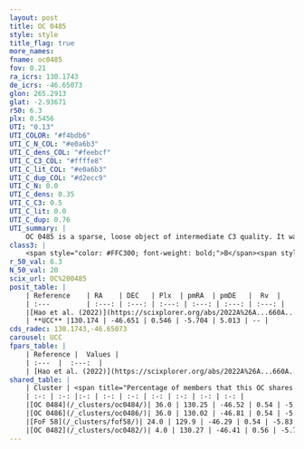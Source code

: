 ```yaml
---
layout: post
title: OC 0485
style: style
title_flag: true
more_names: 
fname: oc0485
fov: 0.21
ra_icrs: 130.1743
de_icrs: -46.65073
glon: 265.2913
glat: -2.93671
r50: 6.3
plx: 0.5456
UTI: "0.13"
UTI_COLOR: "#f4bdb6"
UTI_C_N_COL: "#e0a6b3"
UTI_C_dens_COL: "#feebcf"
UTI_C_C3_COL: "#ffffe8"
UTI_C_lit_COL: "#e0a6b3"
UTI_C_dup_COL: "#d2ecc9"
UTI_C_N: 0.0
UTI_C_dens: 0.35
UTI_C_C3: 0.5
UTI_C_lit: 0.0
UTI_C_dup: 0.76
UTI_summary: |
    OC 0485 is a sparse, loose object of intermediate C3 quality. It was recently reported in the literature.<br><br>This is very likely a unique object, which shares a small percentage of members with at least one previously reported entry, and a moderate percentage with at least one entry reported in the same catalogue.<br><br><span style="color: #99180f; font-weight: bold;">Warning: </span>contains less than 25 stars with <i>P>0.5</i> estimated.
class3: |
    <span style="color: #FFC300; font-weight: bold;">B</span><span style="color: #FFC300; font-weight: bold;">B</span>
r_50_val: 6.3
N_50_val: 20
scix_url: OC%200485
posit_table: |
    | Reference    | RA    | DEC   | Plx  | pmRA  | pmDE   |  Rv  |
    | :---         | :---: | :---: | :---: | :---: | :---: | :---: |
    |[Hao et al. (2022)](https://scixplorer.org/abs/2022A%26A...660A...4H) | 130.16 | -46.634 | 0.542 | -5.702 | 4.991 | -- |
    | **UCC** |130.174 | -46.651 | 0.546 | -5.704 | 5.013 | -- | 
cds_radec: 130.1743,-46.65073
carousel: UCC
fpars_table: |
    | Reference |  Values |
    | :---  |  :---:  |
    | [Hao et al. (2022)](https://scixplorer.org/abs/2022A%26A...660A...4H) | `AG=3.88, age=7.2, Z=0.028` |
shared_table: |
    | Cluster | <span title="Percentage of members that this OC shares with the ones listed">%</span>   | RA   | DEC   | Plx   | pmRA  | pmDE  | Rv | UTI |
    | :-: | :-: |:-: | :-: | :-: | :-: | :-: | :-: | :-: |
    |[OC 0484](/_clusters/oc0484/)| 36.0 | 130.25 | -46.52 | 0.54 | -5.74 | 5.05 | 41.74 |0.11 |
    |[OC 0486](/_clusters/oc0486/)| 36.0 | 130.02 | -46.81 | 0.54 | -5.66 | 4.99 | -- |0.12 |
    |[FoF 58](/_clusters/fof58/)| 24.0 | 129.9 | -46.29 | 0.54 | -5.83 | 5.09 | -1.51 |0.05 |
    |[OC 0482](/_clusters/oc0482/)| 4.0 | 130.27 | -46.41 | 0.56 | -5.79 | 5.1 | -- |0.1 |
---
```

